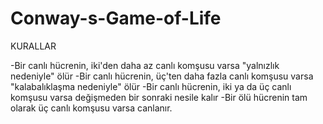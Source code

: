 # Conway-s-Game-of-Life

KURALLAR

-Bir canlı hücrenin, iki'den daha az canlı komşusu varsa "yalnızlık nedeniyle" ölür
-Bir canlı hücrenin, üç'ten daha fazla canlı komşusu varsa "kalabalıklaşma nedeniyle" ölür
-Bir canlı hücrenin, iki ya da üç canlı komşusu varsa değişmeden bir sonraki nesile kalır
-Bir ölü hücrenin tam olarak üç canlı komşusu varsa canlanır.
